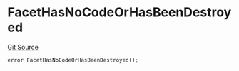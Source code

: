 # FacetHasNoCodeOrHasBeenDestroyed
[Git Source](https://github.com/thrackle-io/aquifi-rules-v1/blob/00cdc21330585fccf9dc326a2f7aeba02706eb37/src/client/token/handler/diamond/HandlerDiamond.sol)


```solidity
error FacetHasNoCodeOrHasBeenDestroyed();
```

